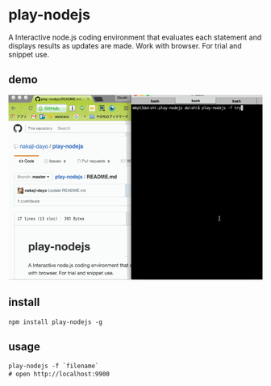 # play-nodejs
A Interactive node.js coding environment that evaluates each statement and displays results as updates are made. Work with browser. For trial and snippet use.

## demo
![demo](https://raw.githubusercontent.com/nakaji-dayo/play-nodejs/master/doc/play-nodejs.gif)

## install
```
npm install play-nodejs -g
```

## usage
```
play-nodejs -f `filename`
# open http://localhost:9900
```
